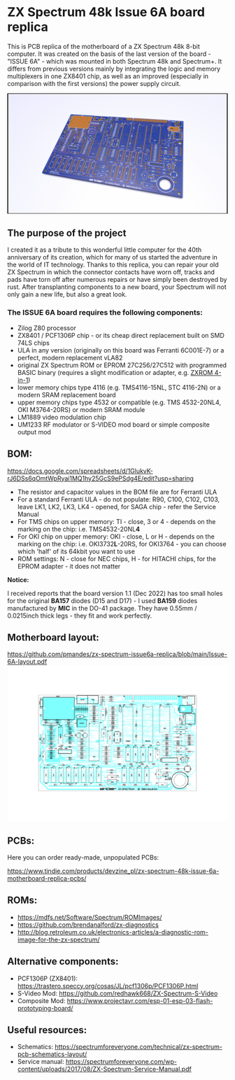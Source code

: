 # ZX Spectrum 48k Issue 6A board replica

This is PCB replica of the motherboard of a ZX Spectrum 48k 8-bit computer. It was created on the basis of the last version of the board - "ISSUE 6A" - which was mounted in both Spectrum 48k and Spectrum+. It differs from previous versions mainly by integrating the logic and memory multiplexers in one ZX8401 chip, as well as an improved (especially in comparison with the first versions) the power supply circuit.

![ISSUE 6A motherboard](https://raw.githubusercontent.com/pmandes/zx-spectrum-issue6a-replica/main/images/zx48-1.1.png)

## The purpose of the project

I created it as a tribute to this wonderful little computer for the 40th anniversary of its creation, which for many of us started the adventure in the world of IT technology. Thanks to this replica, you can repair your old ZX Spectrum in which the connector contacts have worn off, tracks and pads have torn off after numerous repairs or have simply been destroyed by rust. After transplanting components to a new board, your Spectrum will not only gain a new life, but also a great look.

### The ISSUE 6A board requires the following components:

- Zilog Z80 processor
- ZX8401 / PCF1306P chip - or its cheap direct replacement built on SMD 74LS chips
- ULA in any version (originally on this board was Ferranti 6C001E-7) or a perfect, modern replacement vLA82
- original ZX Spectrum ROM or EPROM 27C256/27C512 with programmed BASIC binary (requires a slight modification or adapter, e.g. [ZXROM 4-in-1](https://github.com/pmandes/zx-spectrum-issue6a-replica/tree/main/ZX-ROM-4-in-1))
- lower memory chips type 4116 (e.g. TMS4116-15NL, STC 4116-2N) or a modern SRAM replacement board
- upper memory chips type 4532 or compatible (e.g. TMS 4532-20NL4, OKI M3764-20RS) or modern SRAM module
- LM1889 video modulation chip
- UM1233 RF modulator or S-VIDEO mod board or simple composite output mod

## BOM:

https://docs.google.com/spreadsheets/d/1GlukvK-rJ6DSs6qOmtWpRyai1MQ1hy25GcS9ePSdg4E/edit?usp=sharing

- The resistor and capacitor values in the BOM file are for Ferranti ULA
- For a standard Ferranti ULA - do not populate: R90, C100, C102, C103, leave LK1, LK2, LK3, LK4 - opened, for SAGA chip - refer the Service Manual
- For TMS chips on upper memory: TI - close, 3 or 4 - depends on the marking on the chip: i.e. TMS4532-20NL**4**
- For OKI chip on upper memory: OKI - close, L or H - depends on the marking on the chip: i.e. OKI3732**L**-20RS, for OKI3764 - you can choose which 'half' of its 64kbit you want to use
- ROM settings: N - close for NEC chips, H - for HITACHI chips, for the EPROM adapter - it does not matter

**Notice:**

I received reports that the board version 1.1 (Dec 2022) has too small holes for the original **BA157** diodes (D15 and D17) - I used **BA159** diodes manufactured by **MIC** in the DO-41 package. They have 0.55mm / 0.0215inch thick legs - they fit and work perfectly.

## Motherboard layout:

https://github.com/pmandes/zx-spectrum-issue6a-replica/blob/main/Issue-6A-layout.pdf
![Motherboard layout](https://raw.githubusercontent.com/pmandes/zx-spectrum-issue6a-replica/main/images/layout.png)

## PCBs:

Here you can order ready-made, unpopulated PCBs:

https://www.tindie.com/products/devzine_pl/zx-spectrum-48k-issue-6a-motherboard-replica-pcbs/

## ROMs:

- https://mdfs.net/Software/Spectrum/ROMImages/
- https://github.com/brendanalford/zx-diagnostics
- http://blog.retroleum.co.uk/electronics-articles/a-diagnostic-rom-image-for-the-zx-spectrum/

## Alternative components:

- PCF1306P (ZX8401): https://trastero.speccy.org/cosas/JL/pcf1306p/PCF1306P.html
- S-Video Mod: https://github.com/redhawk668/ZX-Spectrum-S-Video
- Composite Mod: https://www.projectavr.com/esp-01-esp-03-flash-prototyping-board/

## Useful resources:
- Schematics: https://spectrumforeveryone.com/technical/zx-spectrum-pcb-schematics-layout/
- Service manual: https://spectrumforeveryone.com/wp-content/uploads/2017/08/ZX-Spectrum-Service-Manual.pdf
